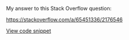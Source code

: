 My answer to this Stack Overflow question:

https://stackoverflow.com/a/65451336/2176546

[View code snippet](https://programmatic-circle-progress-bar.gh.robbie.dev/)
